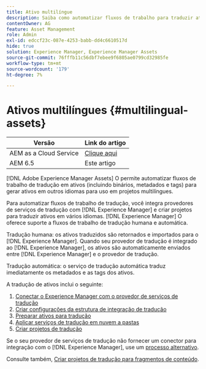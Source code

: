 ```yaml
---
title: Ativo multilíngue
description: Saiba como automatizar fluxos de trabalho para traduzir ativos, incluindo binários, metadados e tags em vários idiomas.
contentOwner: AG
feature: Asset Management
role: Admin
exl-id: edccf23c-087e-4253-babb-dd4c6610517d
hide: true
solution: Experience Manager, Experience Manager Assets
source-git-commit: 76fffb11c56dbf7ebee9f6805ae0799cd32985fe
workflow-type: tm+mt
source-wordcount: '179'
ht-degree: 7%

---
```


# Ativos multilíngues {#multilingual-assets}

| Versão | Link do artigo |
| -------- | ---------------------------- |
| AEM as a Cloud Service | [Clique aqui](https://experienceleague.adobe.com/docs/experience-manager-cloud-service/content/assets/admin/translate-assets.html?lang=en) |
| AEM 6.5 | Este artigo |

[!DNL Adobe Experience Manager Assets] O permite automatizar fluxos de trabalho de tradução em ativos (incluindo binários, metadados e tags) para gerar ativos em outros idiomas para uso em projetos multilíngues.

Para automatizar fluxos de trabalho de tradução, você integra provedores de serviços de tradução com [!DNL Experience Manager] e criar projetos para traduzir ativos em vários idiomas. [!DNL Experience Manager] O oferece suporte a fluxos de trabalho de tradução humana e automática.

Tradução humana: os ativos traduzidos são retornados e importados para o [!DNL Experience Manager]. Quando seu provedor de tradução é integrado ao [!DNL Experience Manager], os ativos são automaticamente enviados entre [!DNL Experience Manager] e o provedor de tradução.

Tradução automática: o serviço de tradução automática traduz imediatamente os metadados e as tags dos ativos.

A tradução de ativos inclui o seguinte:

1. [Conectar o Experience Manager com o provedor de serviços de tradução](/help/sites-administering/tc-tic.md#connecting-to-a-translation-service-provider)
1. [Criar configurações da estrutura de integração de tradução](/help/sites-administering/tc-tic.md)
1. [Preparar ativos para tradução](preparing-assets-for-translation.md)
1. [Aplicar serviços de tradução em nuvem a pastas](transition-cloud-services.md)
1. [Criar projetos de tradução](translation-projects.md)

Se o seu provedor de serviços de tradução não fornecer um conector para integração com o [!DNL Experience Manager], use um [processo alternativo](/help/sites-administering/tc-manage.md#exporting-a-translation-job).

Consulte também, [Criar projetos de tradução para fragmentos de conteúdo](creating-translation-projects-for-content-fragments.md).
